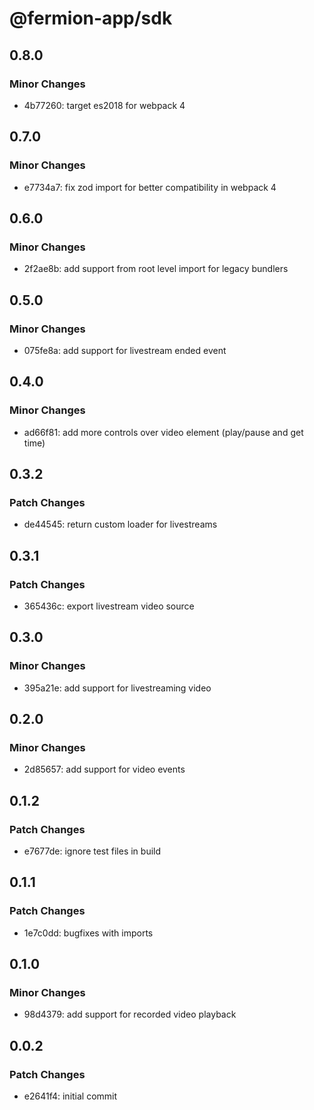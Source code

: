 # @fermion-app/sdk

## 0.8.0

### Minor Changes

-   4b77260: target es2018 for webpack 4

## 0.7.0

### Minor Changes

-   e7734a7: fix zod import for better compatibility in webpack 4

## 0.6.0

### Minor Changes

-   2f2ae8b: add support from root level import for legacy bundlers

## 0.5.0

### Minor Changes

-   075fe8a: add support for livestream ended event

## 0.4.0

### Minor Changes

-   ad66f81: add more controls over video element (play/pause and get time)

## 0.3.2

### Patch Changes

-   de44545: return custom loader for livestreams

## 0.3.1

### Patch Changes

-   365436c: export livestream video source

## 0.3.0

### Minor Changes

-   395a21e: add support for livestreaming video

## 0.2.0

### Minor Changes

-   2d85657: add support for video events

## 0.1.2

### Patch Changes

-   e7677de: ignore test files in build

## 0.1.1

### Patch Changes

-   1e7c0dd: bugfixes with imports

## 0.1.0

### Minor Changes

-   98d4379: add support for recorded video playback

## 0.0.2

### Patch Changes

-   e2641f4: initial commit
